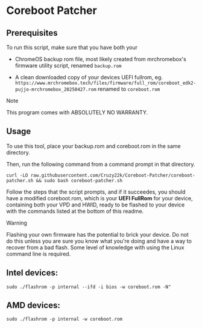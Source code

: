 # Coreboot Patcher

## Prerequisites
To run this script, make sure that you have both your
- ChromeOS backup rom file, most likely created from mrchromebox's firmware utility script, renamed `backup.rom`

- A clean downloaded copy of your devices UEFI fullrom, eg. `https://www.mrchromebox.tech/files/firmware/full_rom/coreboot_edk2-pujjo-mrchromebox_20250427.rom`
renamed to `coreboot.rom`
> [!NOTE]  
> This program comes with ABSOLUTELY NO WARRANTY.




## Usage

To use this tool, place your backup.rom and coreboot.rom in the same directory.

Then, run the following command from a command prompt in that directory.


`curl -LO raw.githubusercontent.com/Cruzy22k/Coreboot-Patcher/coreboot-patcher.sh && sudo bash coreboot-patcher.sh`

Follow the steps that the script prompts, and if it succeedes, you should have a modified coreboot.rom, 
which is your **UEFI FullRom** for your device, containing both your VPD and HWID, ready to be flashed to your device with the commands listed at the bottom of this readme.

> [!WARNING]  
> Flashing your own firmware has the potential to brick your device. Do not do this unless you are sure you know what you're doing and have a way to recover from a bad flash. Some level of knowledge with using the Linux command line is required.


Intel devices:
------
 `sudo ./flashrom -p internal --ifd -i bios -w coreboot.rom -N"`

AMD devices:
------
 `sudo ./flashrom -p internal -w coreboot.rom`
    